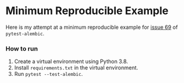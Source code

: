 # Minimum Reproducible Example

Here is my attempt at a minimum reproducible example for [issue 69](https://github.com/schireson/pytest-alembic/issues/69) of `pytest-alembic`.

### How to run

1. Create a virtual environment using Python 3.8.
2. Install `requirements.txt` in the virtual environment.
3. Run `pytest --test-alembic`.
